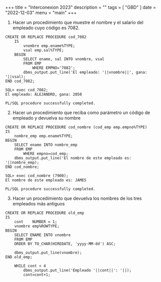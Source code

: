 +++
title = "Interconexion 2023"
description = ""
tags = [
    "GBD"
]
date = "2022-12-03"
menu = "main"
+++

1. Hacer un procedimiento que muestre el nombre y el salario del empleado cuyo código es 7082.

~~~
CREATE OR REPLACE PROCEDURE cod_7082
    IS
        vnombre emp.ename%TYPE;
        vsal emp.sal%TYPE;
    BEGIN
        SELECT ename, sal INTO vnombre, vsal
        FROM EMP
            WHERE EMPNO='7082';
        dbms_output.put_line('El empleado: '||vnombre||', gana: '||vsal);
END cod_7082;
~~~

~~~
SQL> exec cod_7082;
El empleado: ALEJANDRO, gana: 2050

PL/SQL procedure successfully completed.
~~~

2. Hacer un procedimiento que reciba como parámetro un código de empleado y devuelva su nombre

~~~
CREATE OR REPLACE PROCEDURE cod_nombre (cod_emp emp.empno%TYPE)
IS
    nombre_emp emp.ename%TYPE;
BEGIN
    SELECT ename INTO nombre_emp
    FROM EMP
        WHERE empno=cod_emp;
    dbms_output.put_line('El nombre de este empleado es: '||nombre_emp);
END cod_nombre;
~~~

~~~
SQL> exec cod_nombre (7900);
El nombre de este empleado es: JAMES

PL/SQL procedure successfully completed.
~~~

3. Hacer un procedimiento que devuelva los nombres de los tres empleados más antiguos

~~~
CREATE OR REPLACE PROCEDURE old_emp
IS
    cont    NUMBER = 1;
    vnombre emp%ROWTYPE;
BEGIN
    SELECT ENAME INTO vnombre
    FROM EMP
    ORDER BY TO_CHAR(HIREDATE, 'yyyy-MM-dd') ASC;

    dbms_output.put_line(vnombre);
END old_emp;

    WHILE cont < 4
        dbms_output.put_line('Empleado '||cont||': '||);
        cont=cont+1;
~~~